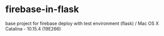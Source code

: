 # firebase-in-flask
base project for firebase deploy with test environment (flask) / Mac OS X Catalina - 10.15.4 (19E266) 
